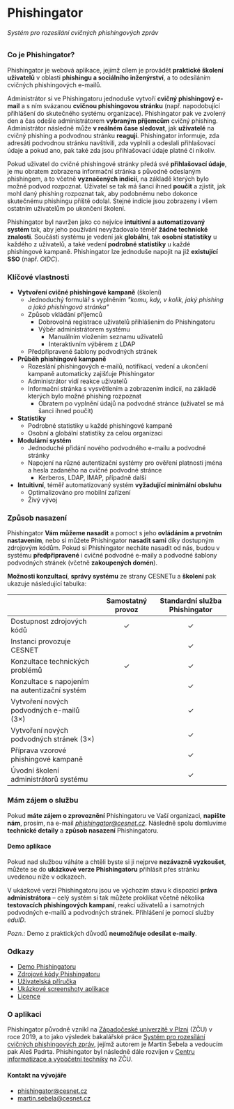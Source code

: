 # Phishingator

###### Systém pro rozesílání cvičných phishingových zpráv


### Co je Phishingator?

Phishingator je webová aplikace, jejímž cílem je provádět **praktické školení uživatelů** v oblasti **phishingu a sociálního inženýrství**, a to odesíláním cvičných phishingových e-mailů.

Administrátor si ve Phishingatoru jednoduše vytvoří **cvičný phishingový e-mail** a s ním svázanou **cvičnou phishingovou stránku** (např. napodobující přihlášení do skutečného systému organizace). Phishingator pak ve zvolený den a čas odešle administrátorem **vybraným příjemcům** cvičný phishing. Administrátor následně může **v reálném čase sledovat**, jak **uživatelé** na cvičný phishing a podvodnou stránku **reagují**. Phishingator informuje, zda adresáti podvodnou stránku navštívili, zda vyplnili a odeslali přihlašovací údaje a pokud ano, pak také zda jsou přihlašovací údaje platné či nikoliv.

Pokud uživatel do cvičné phishingové stránky předá své **přihlašovací údaje**, je mu obratem zobrazena informační stránka s původně odeslaným phishingem, a to včetně **vyznačených indicií**, na základě kterých bylo možné podvod rozpoznat. Uživatel se tak má šanci ihned **poučit** a zjistit, jak mohl daný phishing rozpoznat tak, aby podobnému nebo dokonce skutečnému phishingu příště odolal. Stejné indicie jsou zobrazeny i všem ostatním uživatelům po ukončení školení.

Phishingator byl navržen jako co nejvíce **intuitivní a automatizovaný systém** tak, aby jeho používání nevyžadovalo téměř **žádné technické znalosti**. Součástí systému je vedení jak **globální**, tak **osobní statistiky** u každého z uživatelů, a také vedení **podrobné statistiky** u každé phishingové kampaně. Phishingator lze jednoduše napojit na již **existující SSO** (např. *OIDC*).



### Klíčové vlastnosti

- **Vytvoření cvičné phishingové kampaně** (školení)
  - Jednoduchý formulář s vyplněním *"komu, kdy, v kolik, jaký phishing a jaká phishingová stránka"*
  - Způsob vkládání příjemců
    - Dobrovolná registrace uživatelů přihlášením do Phishingatoru
    - Výběr administrátorem systému
      - Manuálním vložením seznamu uživatelů
      - Interaktivním výběrem z LDAP
  - Předpřipravené šablony podvodných stránek
- **Průběh phishingové kampaně**
  - Rozeslání phishingových e-mailů, notifikací, vedení a ukončení kampaně automaticky zajišťuje Phishingator
  - Administrátor vidí reakce uživatelů
  - Informační stránka s vysvětlením a zobrazením indicií, na základě kterých bylo možné phishing rozpoznat
    - Obratem po vyplnění údajů na podvodné stránce (uživatel se má šanci ihned poučit)
- **Statistiky**
  - Podrobné statistiky u každé phishingové kampaně
  - Osobní a globální statistiky za celou organizaci
- **Modulární systém**
  - Jednoduché přidání nového podvodného e-mailu a podvodné stránky
  - Napojení na různé autentizační systémy pro ověření platnosti jména a hesla zadaného na cvičné podvodné stránce
    - Kerberos, LDAP, IMAP, případně další
- **Intuitivní**, téměř automatizovaný systém **vyžadující minimální obsluhu**
  - Optimalizováno pro mobilní zařízení
  - Živý vývoj



### Způsob nasazení

Phishingator **Vám můžeme nasadit** a pomoct s jeho **ovládáním a prvotním nastavením**, nebo si můžete Phishingator **nasadit sami** díky dostupným zdrojovým kódům. Pokud si Phishingator necháte nasadit od nás, budou v systému **předpřipravené** i cvičné podvodné e-maily a podvodné šablony podvodných stránek (včetně **zakoupených domén**).

**Možnosti konzultací**, **správy systému** ze strany CESNETu a **školení** pak ukazuje následující tabulka:


|                                                | Samostatný provoz | Standardní služba Phishingator |
|------------------------------------------------|:-----------------:|:------------------------------:|
| Dostupnost zdrojových kódů                     |     &#10003;      |            &#10003;            |
| Instanci provozuje CESNET                      |                   |            &#10003;            |
| Konzultace technických problémů                |     &#10003;      |            &#10003;            |
| Konzultace s napojením na autentizační systém  |                   |            &#10003;            |
| Vytvoření nových podvodných e-mailů (3&times;) |                   |            &#10003;            |
| Vytvoření nových podvodných stránek (3&times;) |                   |            &#10003;            |
| Příprava vzorové phishingové kampaně           |                   |            &#10003;            |
| Úvodní školení administrátorů systému          |                   |            &#10003;            |



### Mám zájem o službu

Pokud **máte zájem o zprovoznění** Phishingatoru ve Vaší organizaci, **napište nám**, prosím, na e-mail *phishingator@cesnet.cz*. Následně spolu domluvíme **technické detaily** a **způsob nasazení** Phishingatoru.


#### Demo aplikace

Pokud nad službou váháte a chtěli byste si ji nejprve **nezávazně vyzkoušet**, můžete se do **ukázkové verze Phishingatoru** přihlásit přes stránku uvedenou níže v odkazech.

V ukázkové verzi Phishingatoru jsou ve výchozím stavu k dispozici **práva administrátora** – celý systém si tak můžete proklikat včetně několika **testovacích phishingových kampaní**, reakcí uživatelů a i samotných podvodných e-mailů a podvodných stránek. Přihlášení je pomocí služby *eduID*.

*Pozn.:* Demo z praktických důvodů **neumožňuje odesílat e-maily**.



### Odkazy

- [Demo Phishingatoru](https://phishingator.cypherfix.cz)
- [Zdrojové kódy Phishingatoru](/src)
- [Uživatelská příručka](MANUAL.md)
- [Ukázkové screenshoty aplikace](SCREENSHOTS.md)
- [Licence](LICENSE.md)



### O aplikaci

Phishingator původně vznikl na [Západočeské univerzitě v Plzni](https://www.zcu.cz) (ZČU) v roce 2019, a to jako výsledek bakalářské práce [Systém pro rozesílání cvičných phishingových zpráv](https://theses.cz/id/0kk18p/), jejímž autorem je Martin Šebela a vedoucím pak Aleš Padrta. Phishingator byl následně dále rozvíjen v [Centru informatizace a výpočetní techniky](https://civ.zcu.cz) na ZČU.


#### Kontakt na vývojáře

- phishingator@cesnet.cz
- martin.sebela@cesnet.cz